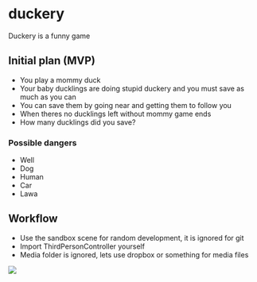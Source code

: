 # duckery
Duckery is a funny game

## Initial plan (MVP)

- You play a mommy duck
- Your baby ducklings are doing stupid duckery and you must save as much as you can
- You can save them by going near and getting them to follow you
- When theres no ducklings left without mommy game ends
- How many ducklings did you save?

### Possible dangers

- Well
- Dog
- Human
- Car
- Lawa

## Workflow

- Use the sandbox scene for random development, it is ignored for git
- Import ThirdPersonController yourself
- Media folder is ignored, lets use dropbox or something for media files

![](http://i.imgur.com/XyblZlJ.png)

